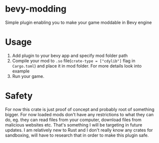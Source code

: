 # bevy-modding
Simple plugin enabling you to make your game moddable in Bevy engine

# Usage
1. Add plugin to your bevy app and specify mod folder path
2. Compile your mod to `.so` file(`crate-type = ["cdylib"]` flag in `Cargo.toml`) and place it in mod folder. For more details look into example
3. Run your game.

# Safety
For now this crate is just proof of concept and probably root of something bigger. For now loaded mods don't have any restrictions to what they can do, eg. they can read files from your computer, download files from malicious websites etc. That's something I will be targeting in future updates. I am relatively new to Rust and I don't really know any crates for sandboxing, will have to research that in order to make this plugin safe.
